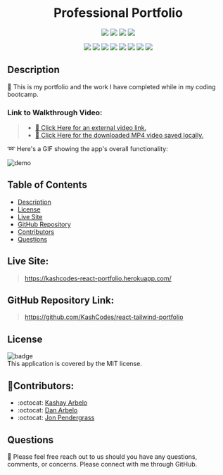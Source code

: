 <h1 align="center">Professional Portfolio</h1>
  
  <p align="center">
    <img src="https://img.shields.io/github/repo-size/KashCodes/react-tailwind-portfolio?style=plastic" />
    <img src="https://img.shields.io/github/languages/count/KashCodes/react-tailwind-portfolio?style=plastic" />
    <img src="https://img.shields.io/github/languages/top/KashCodes/react-tailwind-portfolio?style=plastic" />
    <img src="https://img.shields.io/github/last-commit/KashCodes/react-tailwind-portfolio?style=plastic" />
  </p>

  <p align="center">
    <img src="https://img.shields.io/badge/Javascript-yellow" />
    <img src="https://img.shields.io/badge/-TailwindCSS-blueviolet" />
    <img src="https://img.shields.io/badge/-Node.js-green" />
    <img src="https://img.shields.io/badge/Express-brightgreen" />
    <img src="https://img.shields.io/badge/-Bootstrap-purple" />
    <img src="https://img.shields.io/badge/-React.js-red" />
    <img src="https://img.shields.io/badge/-GoogleFonts-blue" />
    <img src="https://img.shields.io/badge/-ScreenCastify-grey" />
    
  </p>
  
  ## Description
  :memo: This is my portfolio and the work I have completed while in my coding bootcamp.

### Link to Walkthrough Video:

> - [:movie_camera: Click Here for an external video link.](https://drive.google.com/file/d/11qzh_ANpsNDsLEzsFq-vmhK-dNVJYWV3/view)
> - [:movie_camera: Click Here for the downloaded MP4 video saved locally.](./src/demo-MP4.mp4)

:loop: Here's a GIF showing the app's overall functionality:

![demo](./src/demo.gif)

## Table of Contents

- [Description](#description)
- [License](#license)
- [Live Site](#live)
- [GitHub Repository](#github)
- [Contributors](#contributors)
- [Questions](#questions)


## Live Site:

> https://kashcodes-react-portfolio.herokuapp.com/

## GitHub Repository Link:

> https://github.com/KashCodes/react-tailwind-portfolio
  

## License

![badge](https://img.shields.io/badge/license-MIT-success)
<br />
This application is covered by the MIT license.

## 👥Contributors:

- :octocat: [Kashay Arbelo](https://github.com/KashCodes)<br />
- :octocat: [Dan Arbelo](https://github.com/govepitr) <br /> 
- :octocat: [Jon Pendergrass](https://github.com/JohnWP8253)<br />

## Questions

🔧 Please feel free reach out to us should you have any questions, comments, or concerns. Please connect with me through GitHub.<br />

